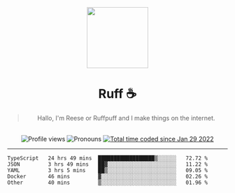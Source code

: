 <div align='center'>
  <img src='https://ruff.cafe/cdn/ruffpuff.jpg' width='140' height='140' />
  <h1>Ruff ☕️</h1>
  <blockquote>Hallo, I'm Reese or Ruffpuff and I make things on the internet.</blockquote>
  
  <br />
  
  <img alt="Profile views" src="https://komarev.com/ghpvc/?username=ruffpuff1" />
  <img alt='Pronouns' src='https://img.shields.io/endpoint?url=https://pronoundb.org/shields/61181f81be124c42b207bffd' />
  <a href="https://wakatime.com/@72bf611d-9557-4a85-aa1d-46f6a3346744"><img src="https://wakatime.com/badge/user/72bf611d-9557-4a85-aa1d-46f6a3346744.svg" alt="Total time coded since Jan 29 2022" /></a>
</div>

<hr />

<!--START_SECTION:waka-->
```text
TypeScript   24 hrs 49 mins  ██████████████████▒░░░░░░   72.72 % 
JSON         3 hrs 49 mins   ██▓░░░░░░░░░░░░░░░░░░░░░░   11.22 % 
YAML         3 hrs 5 mins    ██▒░░░░░░░░░░░░░░░░░░░░░░   09.05 % 
Docker       46 mins         ▓░░░░░░░░░░░░░░░░░░░░░░░░   02.26 % 
Other        40 mins         ▒░░░░░░░░░░░░░░░░░░░░░░░░   01.96 % 
```
<!--END_SECTION:waka-->
